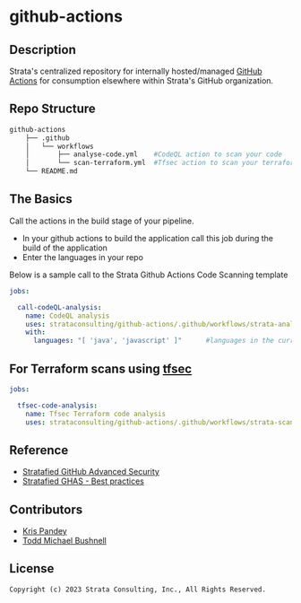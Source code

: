 # github-actions

## Description

Strata's centralized repository for internally hosted/managed [GitHub Actions](https://github.com/features/actions) for consumption elsewhere within Strata's GitHub organization.

## Repo Structure

```bash
github-actions
    ├── .github
    │   └── workflows
    │       ├── analyse-code.yml    #CodeQL action to scan your code
    │       └── scan-terraform.yml  #Tfsec action to scan your terraform code
    └── README.md

```

## The Basics

Call the actions in the build stage of your pipeline.

- In your github actions to build the application call this job during the build of the application
- Enter the languages in your repo

Below is a sample call to the Strata Github Actions Code Scanning template

```yaml
jobs:

  call-codeQL-analysis:
    name: CodeQL analysis 
    uses: strataconsulting/github-actions/.github/workflows/strata-analyse-code.yml@be81cb0e64c976e94b88d03a70f592b63ee991f7
    with:
      languages: "[ 'java', 'javascript' ]"      #languages in the current repo
```

## For Terraform scans using [tfsec](https://github.com/aquasecurity/tfsec)

```yaml
jobs:

  tfsec-code-analysis:
    name: Tfsec Terraform code analysis  
    uses: strataconsulting/github-actions/.github/workflows/strata-scan-terraform.yml@be81cb0e64c976e94b88d03a70f592b63ee991f7
```

## Reference

- [Stratafied GitHub Advanced Security](https://strataconsulting.atlassian.net/l/cp/sNt3DDM9)
- [Stratafied GHAS - Best practices](https://strataconsulting.atlassian.net/l/cp/1qcDTPv1)

## Contributors

- [Kris Pandey](https://github.com/kris-pandey)
- [Todd Michael Bushnell](https://github.com/toddmichael)

## License

```text
Copyright (c) 2023 Strata Consulting, Inc., All Rights Reserved.
```
